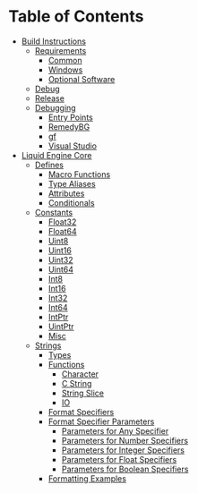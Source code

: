 <!--
 * Description:  Documentation table of contents
 * Author:       Alicia Amarilla (smushyaa@gmail.com)
 * File Created: September 27, 2023
-->

# Table of Contents
- [Build Instructions](./build.md)
    - [Requirements](./build.md#requirements)
        - [Common](./build.md#common-requirements)
        - [Windows](./build.md#windows-requirements)
        - [Optional Software](./build.md#optional-software)
    - [Debug](./build.md#debug-build-steps)
    - [Release](./build.md#release-build-steps)
    - [Debugging](./build.md#debugging)
        - [Entry Points](./build.md#entry-points)
        - [RemedyBG](./build.md#remedybg)
        - [gf](./build.md#gf)
        - [Visual Studio](./build.md#visual-studio)
- [Liquid Engine Core](./core/readme.md)
    - [Defines](./core/defines.md)
        - [Macro Functions](./core/defines.md#macro-functions)
        - [Type Aliases](./core/defines.md#type-aliases)
        - [Attributes](./core/defines.md#attributes)
        - [Conditionals](./core/defines.md#conditionals)
    - [Constants](./core/constants.md)
        - [Float32](./core/constants.md#float32)
        - [Float64](./core/constants.md#float64)
        - [Uint8](./core/constants.md#uint8)
        - [Uint16](./core/constants.md#uint16)
        - [Uint32](./core/constants.md#uint32)
        - [Uint64](./core/constants.md#uint64)
        - [Int8](./core/constants.md#int8)
        - [Int16](./core/constants.md#int16)
        - [Int32](./core/constants.md#int32)
        - [Int64](./core/constants.md#int64)
        - [IntPtr](./core/constants.md#intptr)
        - [UintPtr](./core/constants.md#uintptr)
        - [Misc](./core/constants.md#misc)
    - [Strings](./core/string.md)
        - [Types](./core/string.md#types)
        - [Functions](./core/string.md#functions)
            - [Character](./core/string.md#character)
            - [C String](./core/string.md#c-string)
            - [String Slice](./core/string.md#string-slice)
            - [IO](./core/string.md#io)
        - [Format Specifiers](./core/string.md#format-specifiers)
        - [Format Specifier Parameters](./core/string.md#format-specifier-parameters)
            - [Parameters for Any Specifier](./core/string.md#parameters-for-any-specifier)
            - [Parameters for Number Specifiers](./core/string.md#parameters-for-number-specifiers)
            - [Parameters for Integer Specifiers](./core/string.md#parameters-for-integer-specifiers)
            - [Parameters for Float Specifiers](./core/string.md#parameters-for-float-specifiers)
            - [Parameters for Boolean Specifiers](./core/string.md#parameters-for-boolean-specifiers)
        - [Formatting Examples](./core/string.md#formatting-examples)


